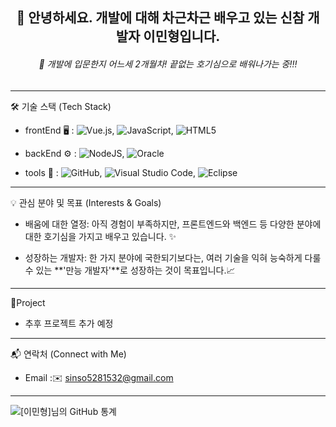 <h2 align="center">👋 안녕하세요. 개발에 대해 차근차근 배우고 있는 신참 개발자 이민형입니다.</h2>

<h6 align="center">🌟 개발에 입문한지 어느세 2개월차! 끝없는 호기심으로 배워나가는 중!!!</h6>

----

🛠️ 기술 스택 (Tech Stack)

+ frontEnd 🖥️ : ![Vue.js](https://img.shields.io/badge/vuejs-%2335495e.svg?style=for-the-badge&logo=vuedotjs&logoColor=%234FC08D),
                 ![JavaScript](https://img.shields.io/badge/javascript-%23323330.svg?style=for-the-badge&logo=javascript&logoColor=%23F7DF1E),
                  ![HTML5](https://img.shields.io/badge/html5-%23E34F26.svg?style=for-the-badge&logo=html5&logoColor=white)

+ backEnd ⚙️ : ![NodeJS](https://img.shields.io/badge/node.js-6DA55F?style=for-the-badge&logo=node.js&logoColor=white),
                ![Oracle](https://img.shields.io/badge/Oracle-F80000?style=for-the-badge&logo=oracle&logoColor=white)

+ tools 🔨 : ![GitHub](https://img.shields.io/badge/github-%23121011.svg?style=for-the-badge&logo=github&logoColor=white),
              ![Visual Studio Code](https://img.shields.io/badge/Visual%20Studio%20Code-0078d7.svg?style=for-the-badge&logo=visual-studio-code&logoColor=white),
              ![Eclipse](https://img.shields.io/badge/Eclipse-FE7A16.svg?style=for-the-badge&logo=Eclipse&logoColor=white)

----

💡 관심 분야 및 목표 (Interests & Goals)

  + 배움에 대한 열정: 아직 경험이 부족하지만, 프론트엔드와 백엔드 등 다양한 분야에 대한 호기심을 가지고 배우고 있습니다. ✨
  
  + 성장하는 개발자: 한 가지 분야에 국한되기보다는, 여러 기술을 익혀 능숙하게 다룰 수 있는 **'만능 개발자'**로 성장하는 것이 목표입니다.📈

  ----
  
📁Project

+ 추후 프로젝트 추가 예정

----
  
📬 연락처 (Connect with Me)

+ Email :✉️ sinso5281532@gmail.com
 
----

 ![[이민형]님의 GitHub 통계](https://github-readme-stats.vercel.app/api?username=narang06&show_icons=true&theme=dracula)
  

  




